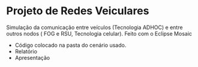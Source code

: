 # Projeto de Redes Veiculares
Simulação da comunicação entre veículos (Tecnologia ADHOC) e entre outros nodos ( FOG e RSU, Tecnologia celular).
Feito com o Eclipse Mosaic 
- Código colocado na pasta do cenário usado.
- Relatório
- Apresentação
